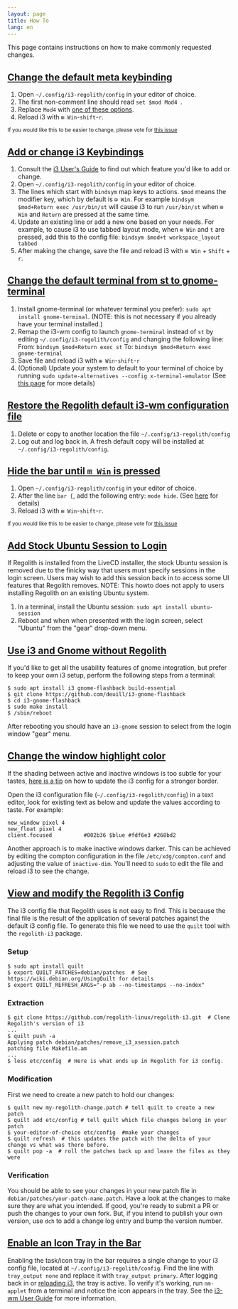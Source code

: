 ```yaml
---
layout: page
title: How To
lang: en
---
```


This page contains instructions on how to make commonly requested changes.

## [Change the default meta keybinding](#key-binding)
1. Open `~/.config/i3-regolith/config` in your editor of choice.
2. The first non-comment line should read `set $mod Mod4
`.
3. Replace `Mod4` with [one of these options](https://i3wm.org/docs/userguide.html#keybindings).
4. Reload i3 with `⊞ Win`-`shift`-`r`.

<sub>If you would like this to be easier to change, please vote for [this issue](https://github.com/regolith-linux/regolith-desktop/issues/16)</sub>

## [Add or change i3 Keybindings](#change-keybinging)
1. Consult the [i3 User's Guide](https://i3wm.org/docs/userguide.html) to find out which feature you'd like to add or change.
2. Open `~/.config/i3-regolith/config` in your editor of choice.
3. The lines which start with `bindsym` map keys to actions.  `$mod` means the modifier key, which by default is `⊞ Win`.  For example `bindsym $mod+Return exec /usr/bin/st` will cause i3 to run `/usr/bin/st` when `⊞ Win` and `Return` are pressed at the same time.
4. Update an existing line or add a new one based on your needs.  For example, to cause i3 to use tabbed layout mode, when `⊞ Win` and `t` are pressed, add this to the config file: `bindsym $mod+t workspace_layout tabbed`
5. After making the change, save the file and reload i3 with `⊞ Win` + `Shift` + `r`.

## [Change the default terminal from st to gnome-terminal](#default-term)

1. Install gnome-terminal (or whatever terminal you prefer): `sudo apt install gnome-terminal`. (NOTE: this is not necessary if you already have your terminal installed.)
2. Remap the i3-wm config to launch `gnome-terminal` instead of `st` by editing `~/.config/i3-regolith/config` and changing the following line:
From: `bindsym $mod+Return exec st`
To: `bindsym $mod+Return exec gnome-terminal`
3. Save file and reload i3 with `⊞ Win`-`shift`-`r`
4. (Optional) Update your system to default to your terminal of choice by running `sudo update-alternatives --config x-terminal-emulator` (See [this page](https://askubuntu.com/questions/578293/is-it-possible-to-remove-the-default-terminal-and-replace-it-with-some-other-ter) for more details)

## [Restore the Regolith default i3-wm configuration file](#default-i3-config)
1. Delete or copy to another location the file `~/.config/i3-regolith/config`
2. Log out and log back in.  A fresh default copy will be installed at `~/.config/i3-regolith/config`.

## [Hide the bar until `⊞ Win` is pressed](#hide-bar)

1. Open `~/.config/i3-regolith/config` in your editor of choice.
2. After the line `bar {`, add the following entry: `mode hide`. (See [here](https://i3wm.org/docs/userguide.html#_configuring_i3bar) for details)
3. Reload i3 with `⊞ Win`-`shift`-`r`.

<sub>If you would like this to be easier to change, please vote for [this issue](https://github.com/regolith-linux/regolith-desktop/issues/16)</sub>

## [Add Stock Ubuntu Session to Login](#stock-ubuntu)

If Regolith is installed from the LiveCD installer, the stock Ubuntu session is removed due to the finicky way that users must specify sessions in the login screen. Users may wish to add this session back in to access some UI features that Regolith removes.  NOTE: This howto does not apply to users installing Regolith on an existing Ubuntu system.

1. In a terminal, install the Ubuntu session: `sudo apt install ubuntu-session`
2. Reboot and when when presented with the login screen, select "Ubuntu" from the "gear" drop-down menu.

## [Use i3 and Gnome without Regolith](#i3-gnome-no-regolith)

If you'd like to get all the usability features of gnome integration, but prefer to keep your own i3 setup, perform the following steps from a terminal:
```
$ sudo apt install i3 gnome-flashback build-essential 
$ git clone https://github.com/deuill/i3-gnome-flashback
$ cd i3-gnome-flashback
$ sudo make install
$ /sbin/reboot
```

After rebooting you should have an `i3-gnome` session to select from the login window "gear" menu.

## [Change the window highlight color](#window-highlight-color)

If the shading between active and inactive windows is too subtle for your tastes, [here is a tip](https://github.com/regolith-linux/regolith-desktop/issues/42#issuecomment-503789313) on how to update the i3 config for a stronger border.

Open the i3 configuration file (`~/.config/i3-regolith/config`) in a text editor, look for existing text as below and update the values according to taste.  For example:
```
new_window pixel 4
new_float pixel 4
client.focused          #002b36 $blue #fdf6e3 #268bd2
```

Another approach is to make inactive windows darker.  This can be achieved by editing the compton configuration in the file `/etc/xdg/compton.conf` and adjusting the value of `inactive-dim`.  You'll need to `sudo` to edit the file and reload i3 to see the change.

## [View and modify the Regolith i3 Config](#i3-config)
The i3 config file that Regolith uses is not easy to find.  This is because the final file is the result of the application of several patches against the default i3 config file.  To generate this file we need to use the `quilt` tool with the `regolith-i3` package.

### Setup
```
$ sudo apt install quilt
$ export QUILT_PATCHES=debian/patches  # See https://wiki.debian.org/UsingQuilt for details
$ export QUILT_REFRESH_ARGS="-p ab --no-timestamps --no-index"
```

### Extraction
```
$ git clone https://github.com/regolith-linux/regolith-i3.git  # Clone Regolith's version of i3
...
$ quilt push -a 
Applying patch debian/patches/remove_i3_xsession.patch
patching file Makefile.am
...
$ less etc/config  # Here is what ends up in Regolith for i3 config.
```

### Modification
First we need to create a new patch to hold our changes:
```
$ quilt new my-regolith-change.patch # tell quilt to create a new patch
$ quilt add etc/config # tell quilt which file changes belong in your patch
$ your-editor-of-choice etc/config  #make your changes
$ quilt refresh  # this updates the patch with the delta of your change vs what was there before.
$ quilt pop -a  # roll the patches back up and leave the files as they were
```

### Verification
You should be able to see your changes in your new patch file in `debian/patches/your-patch-name.patch`.  Have a look at the changes to make sure they are what you intended.  If good, you're ready to submit a PR or push the changes to your own fork.  But, if you intend to publish your own version, use `dch` to add a change log entry and bump the version number.

## [Enable an Icon Tray in the Bar](#i3-tray)
Enabling the task/icon tray in the bar requires a single change to your i3 config file, located at `~/.config/i3-regolith/config`.  Find the line with `tray_output none` and replace it with `tray_output primary`.  After logging back in or [reloading i3](https://regolith-linux.org/keybindings.html), the tray is active.  To verify it's working, run `nm-applet` from a terminal and notice the icon appears in the tray.  See the [i3-wm User Guide](https://i3wm.org/docs/userguide.html#_tray_output) for more information.